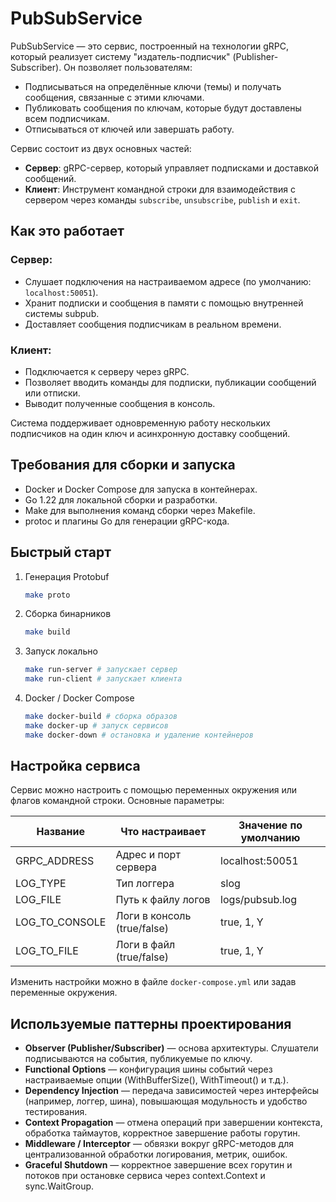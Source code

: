 # PubSubService

PubSubService — это сервис, построенный на технологии gRPC, который реализует систему "издатель-подписчик" (Publisher-Subscriber). Он позволяет пользователям:

- Подписываться на определённые ключи (темы) и получать сообщения, связанные с этими ключами.
- Публиковать сообщения по ключам, которые будут доставлены всем подписчикам.
- Отписываться от ключей или завершать работу.

Сервис состоит из двух основных частей:

- **Сервер**: gRPC-сервер, который управляет подписками и доставкой сообщений.
- **Клиент**: Инструмент командной строки для взаимодействия с сервером через команды `subscribe`, `unsubscribe`, `publish` и `exit`.

## Как это работает

### Сервер:
- Слушает подключения на настраиваемом адресе (по умолчанию: `localhost:50051`).
- Хранит подписки и сообщения в памяти с помощью внутренней системы subpub.
- Доставляет сообщения подписчикам в реальном времени.

### Клиент:
- Подключается к серверу через gRPC.
- Позволяет вводить команды для подписки, публикации сообщений или отписки.
- Выводит полученные сообщения в консоль.

Система поддерживает одновременную работу нескольких подписчиков на один ключ и асинхронную доставку сообщений.

## Требования для сборки и запуска

- Docker и Docker Compose для запуска в контейнерах.
- Go 1.22 для локальной сборки и разработки.
- Make для выполнения команд сборки через Makefile.
- protoc и плагины Go для генерации gRPC-кода.

## Быстрый старт

1. Генерация Protobuf
   ```bash
   make proto
   ```
2. Сборка бинарников
   ```bash
   make build
   ```
3. Запуск локально
   ```bash
   make run-server # запускает сервер
   make run-client # запускает клиента
   ```
4. Docker / Docker Compose
   ```bash
   make docker-build # сборка образов
   make docker-up # запуск сервисов
   make docker-down # остановка и удаление контейнеров
   ```

## Настройка сервиса

Сервис можно настроить с помощью переменных окружения или флагов командной строки. Основные параметры:

| Название            | Что настраивает               | Значение по умолчанию |
|----------------------|--------------------------------|-----------------------|
| GRPC_ADDRESS         | Адрес и порт сервера          | localhost:50051       |
| LOG_TYPE             | Тип логгера                    | slog                  |
| LOG_FILE             | Путь к файлу логов             | logs/pubsub.log       |
| LOG_TO_CONSOLE       | Логи в консоль (true/false)    | true, 1, Y            |
| LOG_TO_FILE          | Логи в файл (true/false)       | true, 1, Y                |

Изменить настройки можно в файле `docker-compose.yml` или задав переменные окружения.

## Используемые паттерны проектирования

- **Observer (Publisher/Subscriber)** — основа архитектуры. Слушатели подписываются на события, публикуемые по ключу.
- **Functional Options** — конфигурация шины событий через настраиваемые опции (WithBufferSize(), WithTimeout() и т.д.).
- **Dependency Injection** — передача зависимостей через интерфейсы (например, логгер, шина), повышающая модульность и удобство тестирования.
- **Context Propagation** — отмена операций при завершении контекста, обработка таймаутов, корректное завершение работы горутин.
- **Middleware / Interceptor** — обвязки вокруг gRPC-методов для централизованной обработки логирования, метрик, ошибок.
- **Graceful Shutdown** — корректное завершение всех горутин и потоков при остановке сервиса через context.Context и sync.WaitGroup.
```